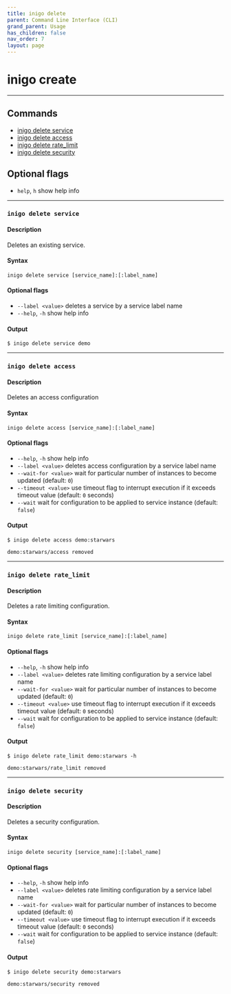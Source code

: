 ```yaml
---
title: inigo delete
parent: Command Line Interface (CLI)
grand_parent: Usage
has_children: false
nav_order: 7
layout: page
---
```


# inigo create
---

## Commands
- [inigo delete service](#inigo-delete-service)
- [inigo delete access](#inigo-delete-access)
- [inigo delete rate_limit](#inigo-delete-rate_limit)
- [inigo delete security](#inigo-delete-security)

## Optional flags
* `help`, `h`
show help info

---

### ```inigo delete service```
#### **Description**
Deletes an existing service.

#### **Syntax**
```
inigo delete service [service_name]:[:label_name]
```

#### Optional flags
* `--label <value>`
deletes a service by a service label name
* `--help`, `-h`
show help info


#### **Output**
```
$ inigo delete service demo
```

---

### ```inigo delete access```
#### **Description**
Deletes an access configuration

#### **Syntax**
```
inigo delete access [service_name]:[:label_name]
```

#### Optional flags
* `--help`, `-h`
show help info
* `--label <value>`
deletes access configuration by a service label name
* `--wait-for <value>`
wait for particular number of instances to become updated (default: `0`)
* `--timeout <value>`
use timeout flag to interrupt execution if it exceeds timeout value (default: `0` seconds)
* `--wait`
wait for configuration to be applied to service instance (default: `false`)


#### **Output**
```
$ inigo delete access demo:starwars

demo:starwars/access removed
```

---

### ```inigo delete rate_limit```
#### **Description**
Deletes a rate limiting configuration.

#### **Syntax**
```
inigo delete rate_limit [service_name]:[:label_name]
```

#### Optional flags
* `--help`, `-h`
show help info
* `--label <value>`
deletes rate limiting configuration by a service label name
* `--wait-for <value>`
wait for particular number of instances to become updated (default: `0`)
* `--timeout <value>`
use timeout flag to interrupt execution if it exceeds timeout value (default: `0` seconds)
* `--wait`
wait for configuration to be applied to service instance (default: `false`)


#### **Output**
```
$ inigo delete rate_limit demo:starwars -h

demo:starwars/rate_limit removed
```


---

### ```inigo delete security```
#### **Description**
Deletes a security configuration.

#### **Syntax**
```
inigo delete security [service_name]:[:label_name]
```

#### Optional flags
* `--help`, `-h`
show help info
* `--label <value>`
deletes rate limiting configuration by a service label name
* `--wait-for <value>`
wait for particular number of instances to become updated (default: `0`)
* `--timeout <value>`
use timeout flag to interrupt execution if it exceeds timeout value (default: `0` seconds)
* `--wait`
wait for configuration to be applied to service instance (default: `false`)


#### **Output**
```
$ inigo delete security demo:starwars

demo:starwars/security removed
```


